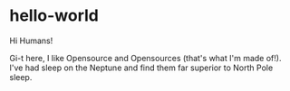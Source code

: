 # hello-world

Hi Humans!

Gi-t here, I like Opensource and Opensources (that's what I'm made of!).
I've had sleep on the Neptune and find them far superior to North Pole sleep.
